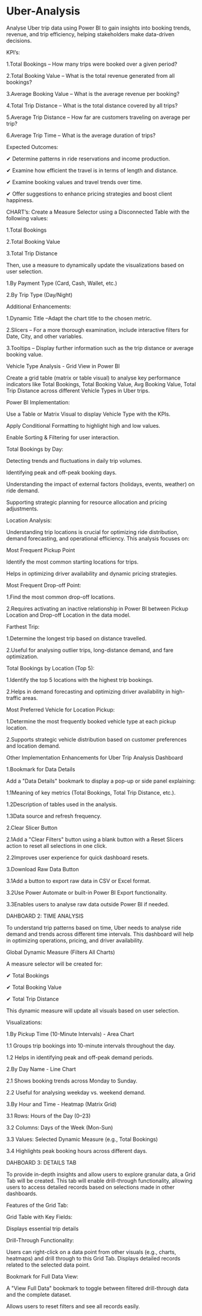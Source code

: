 # Uber-Analysis
Analyse Uber trip data using Power BI to gain insights into booking trends, revenue, and trip efficiency, helping stakeholders make data-driven decisions.

KPI’s:

1.Total Bookings – How many trips were booked over a given period?

2.Total Booking Value – What is the total revenue generated from all bookings?

3.Average Booking Value – What is the average revenue per booking?

4.Total Trip Distance – What is the total distance covered by all trips?

5.Average Trip Distance – How far are customers traveling on average per trip?

6.Average Trip Time – What is the average duration of trips?

Expected Outcomes:

✔ Determine patterns in ride reservations and income production.

✔ Examine how efficient the travel is in terms of length and distance.

✔ Examine booking values and travel trends over time.

✔ Offer suggestions to enhance pricing strategies and boost client happiness.

CHART’s:
Create a Measure Selector using a Disconnected Table with the following values:

1.Total Bookings

2.Total Booking Value

3.Total Trip Distance

Then, use a measure to dynamically update the visualizations based on user selection.

1.By Payment Type (Card, Cash, Wallet, etc.)

2.By Trip Type (Day/Night)

Additional Enhancements:

1.Dynamic Title –Adapt the chart title to the chosen metric.

2.Slicers – For a more thorough examination, include interactive filters for Date, City, and other variables.

3.Tooltips – Display further information such as the trip distance or average booking value.

Vehicle Type Analysis - Grid View in Power BI

Create a grid table (matrix or table visual) to analyse key performance indicators like Total Bookings, Total Booking Value, Avg Booking Value, Total Trip Distance across different Vehicle Types in Uber trips.

Power BI Implementation:

Use a Table or Matrix Visual to display Vehicle Type with the KPIs.

Apply Conditional Formatting to highlight high and low values.

Enable Sorting & Filtering for user interaction.

Total Bookings by Day:

Detecting trends and fluctuations in daily trip volumes.

Identifying peak and off-peak booking days.

Understanding the impact of external factors (holidays, events, weather) on ride demand.

Supporting strategic planning for resource allocation and pricing adjustments.

Location Analysis:

Understanding trip locations is crucial for optimizing ride distribution, demand forecasting, and operational efficiency. This analysis focuses on:

Most Frequent Pickup Point

Identify the most common starting locations for trips.

Helps in optimizing driver availability and dynamic pricing strategies.

Most Frequent Drop-off Point:

1.Find the most common drop-off locations.

2.Requires activating an inactive relationship in Power BI between Pickup Location and Drop-off Location in the data model.

Farthest Trip:

1.Determine the longest trip based on distance travelled.

2.Useful for analysing outlier trips, long-distance demand, and fare optimization.

Total Bookings by Location (Top 5):

1.Identify the top 5 locations with the highest trip bookings.

2.Helps in demand forecasting and optimizing driver availability in high-traffic areas.

Most Preferred Vehicle for Location Pickup:

1.Determine the most frequently booked vehicle type at each pickup location.

2.Supports strategic vehicle distribution based on customer preferences and location demand.

Other Implementation Enhancements for Uber Trip Analysis Dashboard

1.Bookmark for Data Details 

Add a "Data Details" bookmark to display a pop-up or side panel explaining:

1.1Meaning of key metrics (Total Bookings, Total Trip Distance, etc.).

1.2Description of tables used in the analysis.

1.3Data source and refresh frequency.

2.Clear Slicer Button 

2.1Add a "Clear Filters" button using a blank button with a Reset Slicers action to reset all selections in one click.

2.2Improves user experience for quick dashboard resets.

3.Download Raw Data Button 

3.1Add a button to export raw data in CSV or Excel format.

3.2Use Power Automate or built-in Power BI Export functionality.

3.3Enables users to analyse raw data outside Power BI if needed.

DAHBOARD 2: TIME ANALYSIS

To understand trip patterns based on time, Uber needs to analyse ride demand and trends across different time intervals. This dashboard will help in optimizing operations, pricing, and driver availability.

Global Dynamic Measure (Filters All Charts)

A measure selector will be created for:

✔ Total Bookings

✔ Total Booking Value

✔ Total Trip Distance

This dynamic measure will update all visuals based on user selection.

Visualizations:

1.By Pickup Time (10-Minute Intervals) - Area Chart

1.1 Groups trip bookings into 10-minute intervals throughout the day.

1.2 Helps in identifying peak and off-peak demand periods.

2.By Day Name - Line Chart

2.1 Shows booking trends across Monday to Sunday.

2.2 Useful for analysing weekday vs. weekend demand.

3.By Hour and Time - Heatmap (Matrix Grid)

3.1 Rows: Hours of the Day (0–23)

3.2 Columns: Days of the Week (Mon-Sun)

3.3 Values: Selected Dynamic Measure (e.g., Total Bookings)

3.4 Highlights peak booking hours across different days.

DAHBOARD 3: DETAILS TAB

To provide in-depth insights and allow users to explore granular data, a Grid Tab will be created. This tab will enable drill-through functionality, allowing users to access detailed records based on selections made in other dashboards.

Features of the Grid Tab:

Grid Table with Key Fields:

Displays essential trip details

Drill-Through Functionality:

Users can right-click on a data point from other visuals (e.g., charts, heatmaps) and drill through to this Grid Tab.
Displays detailed records related to the selected data point.

Bookmark for Full Data View:

A "View Full Data" bookmark to toggle between filtered drill-through data and the complete dataset.

Allows users to reset filters and see all records easily.




